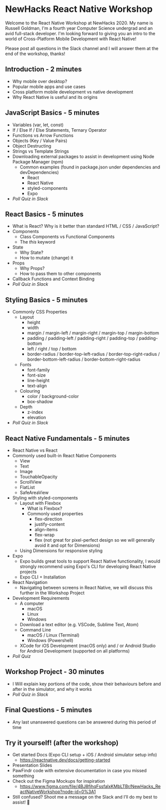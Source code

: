 # NewHacks React Native Workshop
Welcome to the React Native Workshop at NewHacks 2020. My name is Russell Goldman, I'm a fourth year Computer Science undergrad and an avid full-stack developer. I'm looking forward to giving you an intro to the world of Cross-Platform Mobile Development with React Native! 

Please post all questions in the Slack channel and I will answer them at the end of the workshop, thanks!

## Introduction - 2 minutes
- Why mobile over desktop?
- Popular mobile apps and use cases
- Cross platform mobile development vs native development
- Why React Native is useful and its origins

## JavaScript Basics - 5 minutes
- Variables (var, let, const)
- If / Else If / Else Statements, Ternary Operator
- Functions vs Arrow Functions
- Objects (Key / Value Pairs)
- Object Destructing
- Strings vs Template Strings
- Downloading external packages to assist in development using Node Package Manager (npm)
    - Common examples (found in package.json under dependencies and devDependencies)
        - React
        - React Native
        - styled-components
        - Expo
- *Poll Quiz in Slack*

## React Basics - 5 minutes
- What is React? Why is it better than standard HTML / CSS / JavaScript?
- Components
    - Class Components vs Functional Components
    - The *this* keyword
- State
    - Why State?
    - How to mutate (change) it
- Props
    - Why Props?
    - How to pass them to other components
- Callback Functions and Context Binding
- *Poll Quiz in Slack*

## Styling Basics - 5 minutes
- Commonly CSS Properties
    - Layout
        - height
        - width
        - margin / margin-left / margin-right / margin-top / margin-bottom
        - padding / padding-left / padding-right / padding-top / padding-bottom
        - left / right / top / bottom
        - border-radius / border-top-left-radius / border-top-right-radius / border-bottom-left-radius / border-bottom-right-radius
    - Fonts
        - font-family
        - font-size
        - line-height
        - text-align
    - Colouring
        - color / background-color
        - box-shadow
    - Depth
        - z-index
        - elevation
- *Poll Quiz in Slack*

## React Native Fundamentals - 5 minutes
- React Native vs React
- Commonly used built-in React Native Components
    - View
    - Text
    - Image
    - TouchableOpacity
    - ScrollView
    - FlatList
    - SafeAreaView
- Styling with styled-components
    - Layout with Flexbox
        - What is Flexbox?
        - Commonly used properties
            - flex-direction
            - justify-content
            - align-items
            - flex-wrap
            - flex (not great for pixel-perfect design so we will generally avoid it and opt for Dimensions)
    - Using Dimensions for responsive styling
- Expo
    - Expo builds great tools to support React Native functionality, I would strongly recommend using Expo's CLI for developing React Native projects
    - Expo CLI + Installation
- React Navigation
    - Navigating between screens in React Native, we will discuss this further in the Workshop Project
- Development Requirements
    - A computer
        - macOS
        - Linux
        - Windows
    - Download a text editor (e.g. VSCode, Sublime Text, Atom)
    - Command Line
        - macOS / Linux (Terminal)
        - Windows (Powershell)
    - XCode for iOS Development (macOS only) and / or Android Studio for Android Development (supported on all platforms)
- *Poll Quiz*

## Workshop Project - 30 minutes
- I Will explain key portions of the code, show their behaviours before and after in the simulator, and why it works
- *Poll Quiz in Slack*

## Final Questions - 5 minutes
- Any last unanswered questions can be answered during this period of time

## Try it yourself! (after the workshop)
- Get started Docs (Expo CLI setup + iOS / Android simulator setup info)
    - https://reactnative.dev/docs/getting-started
- Presentation Slides
- PawFindr code with extensive documentation in case you missed something
- Check out the Figma Mockups for inspiration
    - https://www.figma.com/file/4BJ8fihqFssfalxKMbLTBr/NewHacks_ReactNativeWorkshop?node-id=0%3A1
- Still confused? Shoot me a message on the Slack and I’ll do my best to assist! 🙂